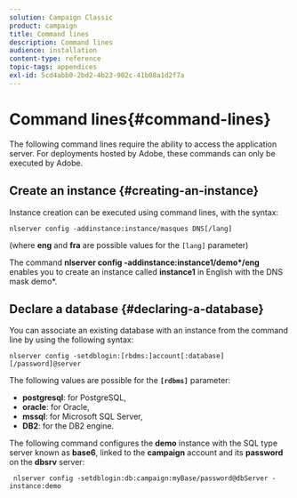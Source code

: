 ```yaml
---
solution: Campaign Classic
product: campaign
title: Command lines
description: Command lines
audience: installation
content-type: reference
topic-tags: appendices
exl-id: 5cd4abb0-2bd2-4b23-902c-41b08a1d2f7a
---
```

# Command lines{#command-lines}

The following command lines require the ability to access the application server. For deployments hosted by Adobe, these commands can only be executed by Adobe.

## Create an instance {#creating-an-instance}

Instance creation can be executed using command lines, with the syntax:

```
nlserver config -addinstance:instance/masques DNS[/lang]
```

(where **eng** and **fra** are possible values for the `[lang]` parameter)

The command **nlserver config -addinstance:instance1/demo&#42;/eng** enables you to create an instance called **instance1** in English with the DNS mask demo&#42;.

## Declare a database {#declaring-a-database}

You can associate an existing database with an instance from the command line by using the following syntax:

```
nlserver config -setdblogin:[rbdms:]account[:database][/password]@server
```

The following values are possible for the **`[rdbms]`** parameter:

* **postgresql**: for PostgreSQL,
* **oracle**: for Oracle,
* **mssql**: for Microsoft SQL Server,
* **DB2**: for the DB2 engine.

The following command configures the **demo** instance with the SQL type server known as **base6**, linked to the **campaign** account and its **password** on the **dbsrv** server:

```
 nlserver config -setdblogin:db:campaign:myBase/password@dbServer -instance:demo
```
